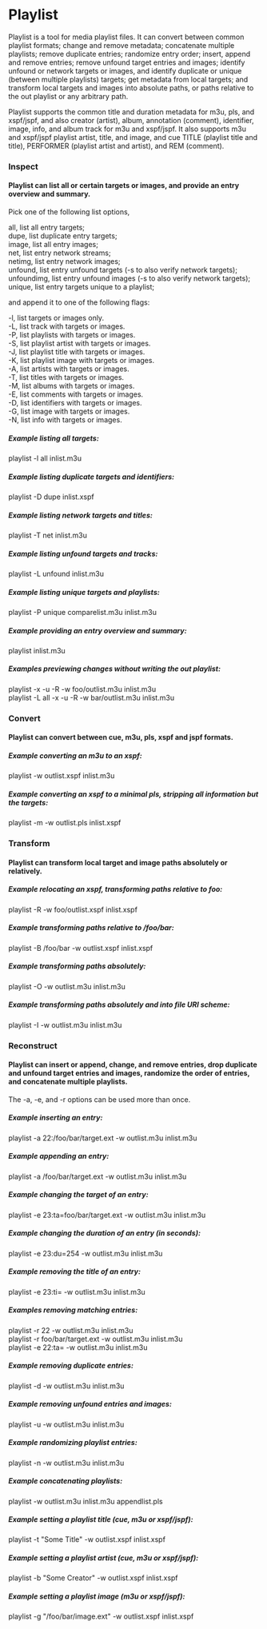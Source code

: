 # Playlist

Playlist is a tool for media playlist files. It can convert between common playlist formats; change and remove metadata; concatenate multiple playlists; remove duplicate entries; randomize entry order; insert, append and remove entries; remove unfound target entries and images; identify unfound or network targets or images, and identify duplicate or unique (between multiple playlists) targets; get metadata from local targets; and transform local targets and images into absolute paths, or paths relative to the out playlist or any arbitrary path.

Playlist supports the common title and duration metadata for m3u, pls, and xspf/jspf, and also creator (artist), album, annotation (comment), identifier, image, info, and album track for m3u and xspf/jspf. It also supports m3u and xspf/jspf playlist artist, title, and image, and cue TITLE (playlist title and title), PERFORMER (playlist artist and artist), and REM (comment).

### Inspect
#### Playlist can list all or certain targets or images, and provide an entry overview and summary.

Pick one of the following list options,

all, list all entry targets;  
dupe, list duplicate entry targets;  
image, list all entry images;  
net, list entry network streams;  
netimg, list entry network images;  
unfound, list entry unfound targets (-s to also verify network targets);  
unfoundimg, list entry unfound images (-s to also verify network targets);  
unique, list entry targets unique to a playlist;  

and append it to one of the following flags:

-l, list targets or images only.  
-L, list track with targets or images.  
-P, list playlists with targets or images.  
-S, list playlist artist with targets or images.  
-J, list playlist title with targets or images.  
-K, list playlist image with targets or images.  
-A, list artists with targets or images.  
-T, list titles with targets or images.  
-M, list albums with targets or images.  
-E, list comments with targets or images.  
-D, list identifiers with targets or images.  
-G, list image with targets or images.  
-N, list info with targets or images.  

##### Example listing all targets:

playlist -l all inlist.m3u

##### Example listing duplicate targets and identifiers:

playlist -D dupe inlist.xspf

##### Example listing network targets and titles:

playlist -T net inlist.m3u

##### Example listing unfound targets and tracks:

playlist -L unfound inlist.m3u

##### Example listing unique targets and playlists:

playlist -P unique comparelist.m3u inlist.m3u

##### Example providing an entry overview and summary:

playlist inlist.m3u

##### Examples previewing changes without writing the out playlist:

playlist -x -u -R -w foo/outlist.m3u inlist.m3u  
playlist -L all -x -u -R -w bar/outlist.m3u inlist.m3u

### Convert
#### Playlist can convert between cue, m3u, pls, xspf and jspf formats.

##### Example converting an m3u to an xspf:

playlist -w outlist.xspf inlist.m3u

##### Example converting an xspf to a minimal pls, stripping all information but the targets:

playlist -m -w outlist.pls inlist.xspf

### Transform
#### Playlist can transform local target and image paths absolutely or relatively.

##### Example relocating an xspf, transforming paths relative to foo:

playlist -R -w foo/outlist.xspf inlist.xspf

##### Example transforming paths relative to /foo/bar:

playlist -B /foo/bar -w outlist.xspf inlist.xspf

##### Example transforming paths absolutely:

playlist -O -w outlist.m3u inlist.m3u

##### Example transforming paths absolutely and into file URI scheme:

playlist -I -w outlist.m3u inlist.m3u

### Reconstruct
#### Playlist can insert or append, change, and remove entries, drop duplicate and unfound target entries and images, randomize the order of entries, and concatenate multiple playlists.

The -a, -e, and -r options can be used more than once.

##### Example inserting an entry:

playlist -a 22:/foo/bar/target.ext -w outlist.m3u inlist.m3u

##### Example appending an entry:

playlist -a /foo/bar/target.ext -w outlist.m3u inlist.m3u

##### Example changing the target of an entry:

playlist -e 23:ta=foo/bar/target.ext -w outlist.m3u inlist.m3u

##### Example changing the duration of an entry (in seconds):

playlist -e 23:du=254 -w outlist.m3u inlist.m3u

##### Example removing the title of an entry:

playlist -e 23:ti= -w outlist.m3u inlist.m3u

##### Examples removing matching entries:

playlist -r 22 -w outlist.m3u inlist.m3u  
playlist -r foo/bar/target.ext -w outlist.m3u inlist.m3u  
playlist -e 22:ta= -w outlist.m3u inlist.m3u

##### Example removing duplicate entries:

playlist -d -w outlist.m3u inlist.m3u

##### Example removing unfound entries and images:

playlist -u -w outlist.m3u inlist.m3u

##### Example randomizing playlist entries:

playlist -n -w outlist.m3u inlist.m3u

##### Example concatenating playlists:

playlist -w outlist.m3u inlist.m3u appendlist.pls

##### Example setting a playlist title (cue, m3u or xspf/jspf):

playlist -t "Some Title" -w outlist.xspf inlist.xspf

##### Example setting a playlist artist (cue, m3u or xspf/jspf):

playlist -b "Some Creator" -w outlist.xspf inlist.xspf

##### Example setting a playlist image (m3u or xspf/jspf):

playlist -g "/foo/bar/image.ext" -w outlist.xspf inlist.xspf
